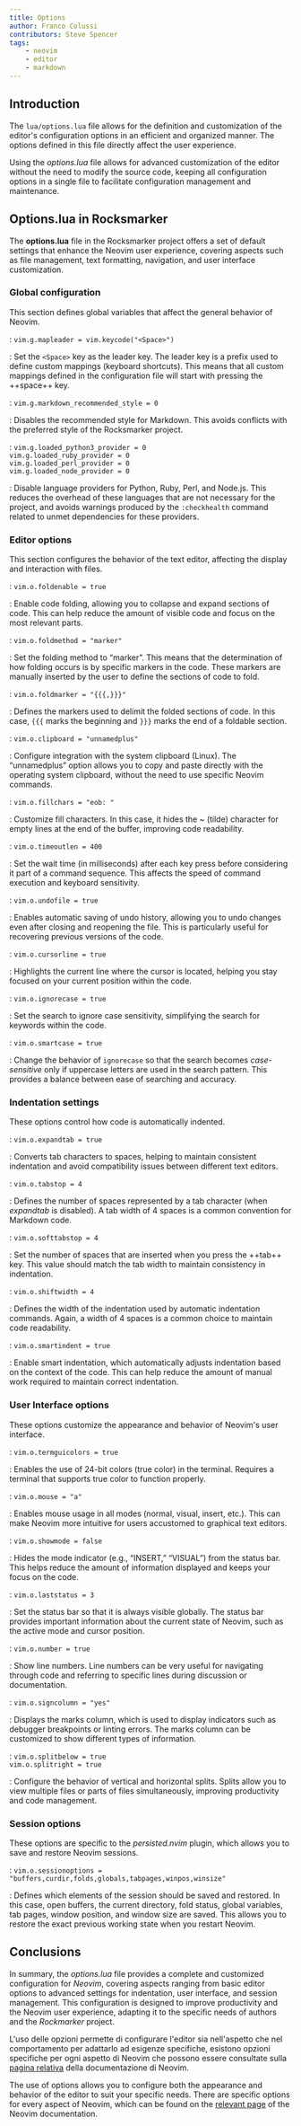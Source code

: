 ```yaml
---
title: Options
author: Franco Colussi
contributors: Steve Spencer
tags:
    - neovim
    - editor
    - markdown
---
```


## Introduction

The `lua/options.lua` file allows for the definition and customization of the editor's configuration options in an efficient and organized manner. The options defined in this file directly affect the user experience.

Using the *options.lua* file allows for advanced customization of the editor without the need to modify the source code, keeping all configuration options in a single file to facilitate configuration management and maintenance.

## Options.lua in Rocksmarker

The **options.lua** file in the Rocksmarker project offers a set of default settings that enhance the Neovim user experience, covering aspects such as file management, text formatting, navigation, and user interface customization.

### Global configuration

This section defines global variables that affect the general behavior of Neovim.

: `vim.g.mapleader = vim.keycode("<Space>")`

: Set the `<Space>` key as the leader key. The leader key is a prefix used to define custom mappings (keyboard shortcuts). This means that all custom mappings defined in the configuration file will start with pressing the ++space++ key.

: `vim.g.markdown_recommended_style = 0`

: Disables the recommended style for Markdown. This avoids conflicts with the preferred style of the Rocksmarker project.

: `vim.g.loaded_python3_provider = 0`  
`vim.g.loaded_ruby_provider = 0`  
`vim.g.loaded_perl_provider = 0`  
`vim.g.loaded_node_provider = 0`

: Disable language providers for Python, Ruby, Perl, and Node.js. This reduces the overhead of these languages that are not necessary for the project, and avoids warnings produced by the `:checkhealth` command related to unmet dependencies for these providers.

### Editor options

This section configures the behavior of the text editor, affecting the display and interaction with files.

: `vim.o.foldenable = true`  

: Enable code folding, allowing you to collapse and expand sections of code. This can help reduce the amount of visible code and focus on the most relevant parts.

: `vim.o.foldmethod = "marker"`  

: Set the folding method to “marker”. This means that the determination of how folding occurs is by specific markers in the code. These markers are manually inserted by the user to define the sections of code to fold.

: `vim.o.foldmarker = "{{{,}}}"`

: Defines the markers used to delimit the folded sections of code. In this case, `{{{` marks the beginning and `}}}` marks the end of a foldable section.

: `vim.o.clipboard = "unnamedplus"`

: Configure integration with the system clipboard (Linux). The “unnamedplus” option allows you to copy and paste directly with the operating system clipboard, without the need to use specific Neovim commands.

: `vim.o.fillchars = "eob: "`

: Customize fill characters. In this case, it hides the ~ (tilde) character for empty lines at the end of the buffer, improving code readability.

: `vim.o.timeoutlen = 400`

: Set the wait time (in milliseconds) after each key press before considering it part of a command sequence. This affects the speed of command execution and keyboard sensitivity.

: `vim.o.undofile = true`

: Enables automatic saving of undo history, allowing you to undo changes even after closing and reopening the file. This is particularly useful for recovering previous versions of the code.

: `vim.o.cursorline = true`

: Highlights the current line where the cursor is located, helping you stay focused on your current position within the code.

: `vim.o.ignorecase = true`

: Set the search to ignore case sensitivity, simplifying the search for keywords within the code.

: `vim.o.smartcase = true`

: Change the behavior of `ignorecase` so that the search becomes *case-sensitive* only if uppercase letters are used in the search pattern. This provides a balance between ease of searching and accuracy.

### Indentation settings

These options control how code is automatically indented.

: `vim.o.expandtab = true`

: Converts tab characters to spaces, helping to maintain consistent indentation and avoid compatibility issues between different text editors.

: `vim.o.tabstop = 4`

: Defines the number of spaces represented by a tab character (when *expandtab* is disabled). A tab width of 4 spaces is a common convention for Markdown code.

: `vim.o.softtabstop = 4`

: Set the number of spaces that are inserted when you press the ++tab++ key. This value should match the tab width to maintain consistency in indentation.

: `vim.o.shiftwidth = 4`

: Defines the width of the indentation used by automatic indentation commands. Again, a width of 4 spaces is a common choice to maintain code readability.

: `vim.o.smartindent = true`

: Enable smart indentation, which automatically adjusts indentation based on the context of the code. This can help reduce the amount of manual work required to maintain correct indentation.

### User Interface options

These options customize the appearance and behavior of Neovim's user interface.

: `vim.o.termguicolors = true`

: Enables the use of 24-bit colors (true color) in the terminal. Requires a terminal that supports true color to function properly.

: `vim.o.mouse = "a"`

: Enables mouse usage in all modes (normal, visual, insert, etc.). This can make Neovim more intuitive for users accustomed to graphical text editors.

: `vim.o.showmode = false`

: Hides the mode indicator (e.g., “INSERT,” “VISUAL”) from the status bar. This helps reduce the amount of information displayed and keeps your focus on the code.

: `vim.o.laststatus = 3`

: Set the status bar so that it is always visible globally. The status bar provides important information about the current state of Neovim, such as the active mode and cursor position.

: `vim.o.number = true`

: Show line numbers. Line numbers can be very useful for navigating through code and referring to specific lines during discussion or documentation.

: `vim.o.signcolumn = "yes"`

: Displays the marks column, which is used to display indicators such as debugger breakpoints or linting errors. The marks column can be customized to show different types of information.

: `vim.o.splitbelow = true`  
`vim.o.splitright = true`

: Configure the behavior of vertical and horizontal splits. Splits allow you to view multiple files or parts of files simultaneously, improving productivity and code management.

### Session options

These options are specific to the *persisted.nvim* plugin, which allows you to save and restore Neovim sessions.

: `vim.o.sessionoptions = "buffers,curdir,folds,globals,tabpages,winpos,winsize"`

: Defines which elements of the session should be saved and restored. In this case, open buffers, the current directory, fold status, global variables, tab pages, window position, and window size are saved. This allows you to restore the exact previous working state when you restart Neovim.

## Conclusions

In summary, the *options.lua* file provides a complete and customized configuration for *Neovim*, covering aspects ranging from basic editor options to advanced settings for indentation, user interface, and session management. This configuration is designed to improve productivity and the Neovim user experience, adapting it to the specific needs of  authors and the *Rockmarker* project.

L'uso delle opzioni permette di configurare l'editor sia nell'aspetto che nel comportamento per adattarlo ad esigenze specifiche, esistono opzioni specifiche per ogni aspetto di Neovim che possono essere consultate sulla [pagina relativa](https://neovim.io/doc/user/options.html) della documentazione di Neovim.

The use of options allows you to configure both the appearance and behavior of the editor to suit your specific needs. There are specific options for every aspect of Neovim, which can be found on the [relevant page](https://neovim.io/doc/user/options.html) of the Neovim documentation.

